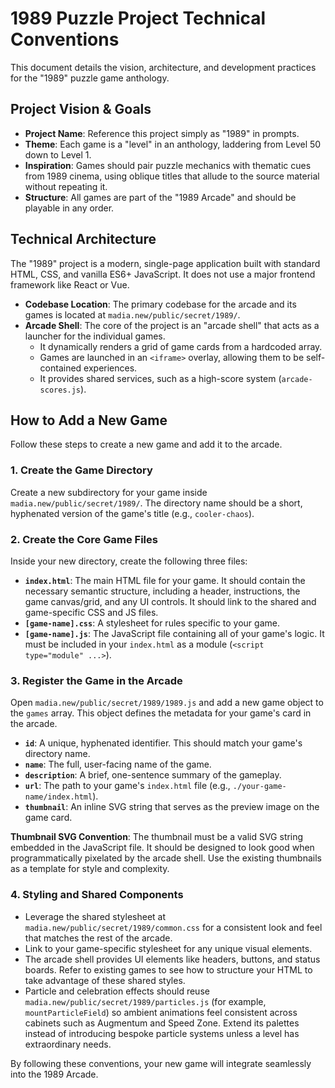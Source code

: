 # 1989 Puzzle Project Technical Conventions

This document details the vision, architecture, and development practices for the "1989" puzzle game anthology.

## Project Vision & Goals

-   **Project Name**: Reference this project simply as "1989" in prompts.
-   **Theme**: Each game is a "level" in an anthology, laddering from Level 50 down to Level 1.
-   **Inspiration**: Games should pair puzzle mechanics with thematic cues from 1989 cinema, using oblique titles that allude to the source material without repeating it.
-   **Structure**: All games are part of the "1989 Arcade" and should be playable in any order.

## Technical Architecture

The "1989" project is a modern, single-page application built with standard HTML, CSS, and vanilla ES6+ JavaScript. It does not use a major frontend framework like React or Vue.

-   **Codebase Location**: The primary codebase for the arcade and its games is located at `madia.new/public/secret/1989/`.
-   **Arcade Shell**: The core of the project is an "arcade shell" that acts as a launcher for the individual games.
    -   It dynamically renders a grid of game cards from a hardcoded array.
    -   Games are launched in an `<iframe>` overlay, allowing them to be self-contained experiences.
    -   It provides shared services, such as a high-score system (`arcade-scores.js`).

## How to Add a New Game

Follow these steps to create a new game and add it to the arcade.

### 1. Create the Game Directory

Create a new subdirectory for your game inside `madia.new/public/secret/1989/`. The directory name should be a short, hyphenated version of the game's title (e.g., `cooler-chaos`).

### 2. Create the Core Game Files

Inside your new directory, create the following three files:

-   **`index.html`**: The main HTML file for your game. It should contain the necessary semantic structure, including a header, instructions, the game canvas/grid, and any UI controls. It should link to the shared and game-specific CSS and JS files.
-   **`[game-name].css`**: A stylesheet for rules specific to your game.
-   **`[game-name].js`**: The JavaScript file containing all of your game's logic. It must be included in your `index.html` as a module (`<script type="module" ...>`).

### 3. Register the Game in the Arcade

Open `madia.new/public/secret/1989/1989.js` and add a new game object to the `games` array. This object defines the metadata for your game's card in the arcade.

-   **`id`**: A unique, hyphenated identifier. This should match your game's directory name.
-   **`name`**: The full, user-facing name of the game.
-   **`description`**: A brief, one-sentence summary of the gameplay.
-   **`url`**: The path to your game's `index.html` file (e.g., `./your-game-name/index.html`).
-   **`thumbnail`**: An inline SVG string that serves as the preview image on the game card.

**Thumbnail SVG Convention**:
The thumbnail must be a valid SVG string embedded in the JavaScript file. It should be designed to look good when programmatically pixelated by the arcade shell. Use the existing thumbnails as a template for style and complexity.

### 4. Styling and Shared Components

-   Leverage the shared stylesheet at `madia.new/public/secret/1989/common.css` for a consistent look and feel that matches the rest of the arcade.
-   Link to your game-specific stylesheet for any unique visual elements.
-   The arcade shell provides UI elements like headers, buttons, and status boards. Refer to existing games to see how to structure your HTML to take advantage of these shared styles.
-   Particle and celebration effects should reuse `madia.new/public/secret/1989/particles.js` (for example, `mountParticleField`) so ambient animations feel consistent across cabinets such as Augmentum and Speed Zone. Extend its palettes instead of introducing bespoke particle systems unless a level has extraordinary needs.

By following these conventions, your new game will integrate seamlessly into the 1989 Arcade.
